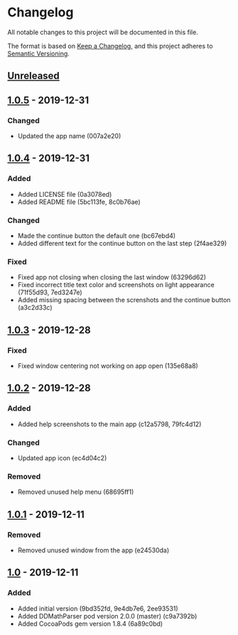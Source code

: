 # Changelog

All notable changes to this project will be documented in this file.
<!-- Use one of these sections: Added, Changed, Deprecated, Removed, Fixed, Security -->

The format is based on [Keep a Changelog](https://keepachangelog.com/en/1.0.0/),
and this project adheres to [Semantic Versioning](https://semver.org/spec/v2.0.0.html).

## [Unreleased]

## [1.0.5] - 2019-12-31

### Changed

- Updated the app name (007a2e20)

## [1.0.4] - 2019-12-31

### Added

- Added LICENSE file (0a3078ed)
- Added README file (5bc113fe, 8c0b76ae)

### Changed

- Made the continue button the default one (bc67ebd4)
- Added different text for the continue button on the last step (2f4ae329)

### Fixed

- Fixed app not closing when closing the last window (63296d62)
- Fixed incorrect title text color and screenshots on light appearance (71f55d93, 7ed3247e)
- Added missing spacing between the screnshots and the continue button (a3c2d33c)

## [1.0.3] - 2019-12-28

### Fixed

- Fixed window centering not working on app open (135e68a8)

## [1.0.2] - 2019-12-28

### Added

- Added help screenshots to the main app (c12a5798, 79fc4d12)

### Changed

- Updated app icon (ec4d04c2)

### Removed

- Removed unused help menu (68695ff1)

## [1.0.1] - 2019-12-11

### Removed

- Removed unused window from the app (e24530da)

## [1.0] - 2019-12-11

### Added

- Added initial version (9bd352fd, 9e4db7e6, 2ee93531)
- Added DDMathParser pod version 2.0.0 (master) (c9a7392b)
- Added CocoaPods gem version 1.8.4 (6a89c0bd)

[Unreleased]: https://github.com/revolter/EvaluateForXcode/compare/1.0.5...HEAD
[1.0.5]: https://github.com/revolter/EvaluateForXcode/compare/1.0.4...1.0.5
[1.0.4]: https://github.com/revolter/EvaluateForXcode/compare/1.0.3...1.0.4
[1.0.3]: https://github.com/revolter/EvaluateForXcode/compare/1.0.2...1.0.3
[1.0.2]: https://github.com/revolter/EvaluateForXcode/compare/1.0.1...1.0.2
[1.0.1]: https://github.com/revolter/EvaluateForXcode/compare/1.0...1.0.1
[1.0]: https://github.com/revolter/EvaluateForXcode/compare/058dc9fb...1.0
